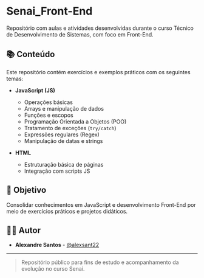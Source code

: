# Senai_Front-End

Repositório com aulas e atividades desenvolvidas durante o curso Técnico de Desenvolvimento de Sistemas, com foco em Front-End.

## 📚 Conteúdo

Este repositório contém exercícios e exemplos práticos com os seguintes temas:

- **JavaScript (JS)**
  - Operações básicas
  - Arrays e manipulação de dados
  - Funções e escopos
  - Programação Orientada a Objetos (POO)
  - Tratamento de exceções (`try/catch`)
  - Expressões regulares (Regex)
  - Manipulação de datas e strings

- **HTML**
  - Estruturação básica de páginas
  - Integração com scripts JS

## 🚀 Objetivo

Consolidar conhecimentos em JavaScript e desenvolvimento Front-End por meio de exercícios práticos e projetos didáticos.

## 👨‍💻 Autor

- **Alexandre Santos** - [@alexsant22](https://github.com/alexsant22)

---

> Repositório público para fins de estudo e acompanhamento da evolução no curso Senai.
